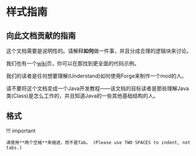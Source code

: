 样式指南
===========

向此文档贡献的指南
--------------------------------------------

这个文档需要是说明性的。请解释**如何**做一件事，并且分成合理的逻辑块来讨论。

我们也有一个[wiki](http://www.minecraftforge.net/wiki)页，你可以在那找到更全面的代码示例。

我们的读者是任何想要理解(Understand)如何使用Forge来制作一个mod的人。

请不要将这个文档变成一个Java开发教程——该文档的目标读者是那些理解Java类(Class)是怎么工作的，并且知道Java的一些其他基础结构的人。

格式
----------

!!! important

    请使用**两个空格**来缩进，而不是Tab。 (Please use TWO SPACES to indent, not tabs.)